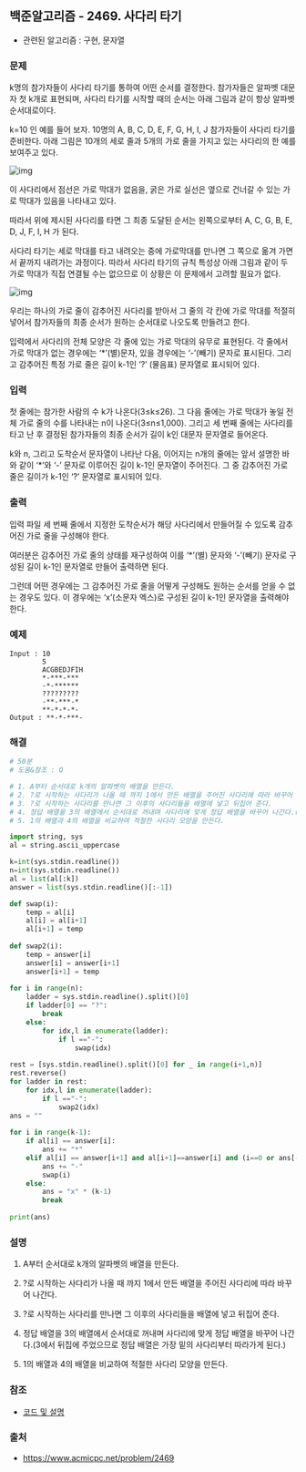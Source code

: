 ## 백준알고리즘 - 2469. 사다리 타기

- 관련된 알고리즘 : 구현, 문자열

### 문제

k명의 참가자들이 사다리 타기를 통하여 어떤 순서를 결정한다. 참가자들은 알파벳 대문자 첫 k개로 표현되며, 사다리 타기를 시작할 때의 순서는 아래 그림과 같이 항상 알파벳 순서대로이다. 

k=10 인 예를 들어 보자. 10명의 A, B, C, D, E, F, G, H, I, J 참가자들이 사다리 타기를 준비한다. 아래 그림은 10개의 세로 줄과 5개의 가로 줄을 가지고 있는 사다리의 한 예를 보여주고 있다.  

![img](https://www.acmicpc.net/upload/images/w5.png)

이 사다리에서 점선은 가로 막대가 없음을, 굵은 가로 실선은 옆으로 건너갈 수 있는 가로 막대가 있음을 나타내고 있다.  

따라서 위에 제시된 사다리를 타면 그 최종 도달된 순서는 왼쪽으로부터 A, C, G, B, E, D, J, F, I, H 가 된다. 

사다리 타기는 세로 막대를 타고 내려오는 중에 가로막대를 만나면 그 쪽으로 옮겨 가면서 끝까지 내려가는 과정이다.  따라서 사다리 타기의 규칙 특성상 아래 그림과 같이 두 가로 막대가 직접 연결될 수는 없으므로 이 상황은 이 문제에서 고려할 필요가 없다.

![img](https://www.acmicpc.net/upload/images/w6.png)

우리는 하나의 가로 줄이 감추어진 사다리를 받아서 그 줄의 각 칸에 가로 막대를 적절히 넣어서 참가자들의 최종 순서가 원하는 순서대로 나오도록 만들려고 한다.  

입력에서 사다리의 전체 모양은 각 줄에 있는 가로 막대의 유무로 표현된다. 각 줄에서 가로 막대가 없는 경우에는 ‘*’(별)문자, 있을 경우에는 ‘-’(빼기) 문자로 표시된다. 그리고 감추어진 특정 가로 줄은 길이 k-1인 ‘?’ (물음표) 문자열로 표시되어 있다.  

### 입력

첫 줄에는 참가한 사람의 수 k가 나온다(3≤k≤26). 그 다음 줄에는 가로 막대가 놓일 전체 가로 줄의 수를 나타내는 n이 나온다(3≤n≤1,000). 그리고 세 번째 줄에는 사다리를 타고 난 후 결정된 참가자들의 최종 순서가 길이 k인 대문자 문자열로 들어온다.  

k와 n, 그리고 도착순서 문자열이 나타난 다음, 이어지는 n개의 줄에는 앞서 설명한 바와 같이 ‘*’와 ‘-’ 문자로 이루어진 길이 k-1인 문자열이 주어진다. 그 중 감추어진 가로 줄은 길이가 k-1인 ‘?’ 문자열로 표시되어 있다.

### 출력

입력 파일 세 번째 줄에서 지정한 도착순서가 해당 사다리에서 만들어질 수 있도록 감추어진 가로 줄을 구성해야 한다. 

여러분은 감추어진 가로 줄의 상태를 재구성하여 이를 ‘*’(별) 문자와 ‘-’(빼기) 문자로 구성된 길이 k-1인 문자열로 만들어 출력하면 된다.

그런데 어떤 경우에는 그 감추어진 가로 줄을 어떻게 구성해도 원하는 순서를 얻을 수 없는 경우도 있다.  이 경우에는  ‘x’(소문자 엑스)로 구성된 길이 k-1인 문자열을 출력해야 한다.

### 예제

```
Input : 10
        5
        ACGBEDJFIH
        *-***-***
        -*-******
        ?????????
        -**-***-*
        **-*-*-*-
Output : **-*-***-
```

### 해결

```python
# 50분
# 도움&참조 : O

# 1. A부터 순서대로 k개의 알파벳의 배열을 만든다.
# 2. ?로 시작하는 사다리가 나올 때 까지 1에서 만든 배열을 주어진 사다리에 따라 바꾸어 나간다.
# 3. ?로 시작하는 사다리를 만나면 그 이후의 사다리들을 배열에 넣고 뒤집어 준다.
# 4. 정답 배열을 3의 배열에서 순서대로 꺼내며 사다리에 맞게 정답 배열을 바꾸어 나간다.(3에서 뒤집에 주었으므로 정답 배열은 가장 밑의 사다리부터 따라가게 된다.)
# 5. 1의 배열과 4의 배열을 비교하여 적절한 사다리 모양을 만든다.

import string, sys
al = string.ascii_uppercase

k=int(sys.stdin.readline())
n=int(sys.stdin.readline())
al = list(al[:k])
answer = list(sys.stdin.readline()[:-1])

def swap(i):
    temp = al[i]
    al[i] = al[i+1]
    al[i+1] = temp
 
def swap2(i):
    temp = answer[i]
    answer[i] = answer[i+1]
    answer[i+1] = temp
 
for i in range(n):
    ladder = sys.stdin.readline().split()[0]
    if ladder[0] == "?":
        break
    else:
        for idx,l in enumerate(ladder):
            if l =="-":
                swap(idx)
 
rest = [sys.stdin.readline().split()[0] for _ in range(i+1,n)]
rest.reverse()
for ladder in rest:
    for idx,l in enumerate(ladder):
        if l =="-":
            swap2(idx)
ans = ""
 
for i in range(k-1):
    if al[i] == answer[i]:
        ans += "*"
    elif al[i] == answer[i+1] and al[i+1]==answer[i] and (i==0 or ans[-1] == "*"):
        ans += "-"
        swap(i)
    else:
        ans = "x" * (k-1)
        break
        
print(ans)
```

### 설명

1. A부터 순서대로 k개의 알파벳의 배열을 만든다.

2. ?로 시작하는 사다리가 나올 때 까지 1에서 만든 배열을 주어진 사다리에 따라 바꾸어 나간다.

3. ?로 시작하는 사다리를 만나면 그 이후의 사다리들을 배열에 넣고 뒤집어 준다.

4. 정답 배열을 3의 배열에서 순서대로 꺼내며 사다리에 맞게 정답 배열을 바꾸어 나간다.(3에서 뒤집에 주었으므로 정답 배열은 가장 밑의 사다리부터 따라가게 된다.)

5. 1의 배열과 4의 배열을 비교하여 적절한 사다리 모양을 만든다.

### 참조

- [코드 및 설명](https://hellya.tistory.com/34)

### 출처

- https://www.acmicpc.net/problem/2469

